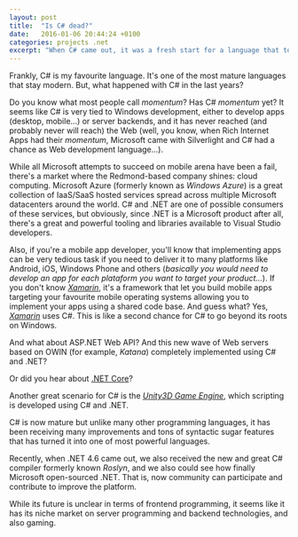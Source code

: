 ```yaml
---
layout: post
title:  "Is C# dead?"
date:   2016-01-06 20:44:24 +0100
categories: projects .net
excerpt: "When C# came out, it was a fresh start for a language that took the best of Java, C++ and it also introduced its own features. 15 years later, C# is one of most beatiful programming languages but, is has lost momentum?"
---
```


Frankly, C# is my favourite language. It's one of the most mature languages that stay modern. But, what happened with C# in the last years?

Do you know what most people call *momentum*? Has C# *momentum* yet? It seems like C# is very tied to Windows development, either to develop apps (desktop, mobile...) or server backends, and it has never reached (and probably never will reach) the Web (well, you know, when Rich Internet Apps had their *momentum*, Microsoft came with Silverlight and C# had a chance as Web development language...). 

While all Microsoft attempts to succeed on mobile arena have been a fail, there's a market where the Redmond-based company shines: cloud computing. Microsoft Azure (formerly known as *Windows Azure*) is a great collection of IaaS/SaaS hosted services spread across multiple Microsoft datacenters around the world. C# and .NET are one of possible consumers of these services, but obviously, since .NET is a Microsoft product after all, there's a great and powerful tooling and libraries available to Visual Studio developers.

Also, if you're a mobile app developer, you'll know that implementing apps can be very tedious task if you need to deliver it to many platforms like Android, iOS, Windows Phone and others (*basically you would need to develop an app for each plataform you want to target your product...*). If you don't know [*Xamarin*](http://xamarin.com/), it's a framework that let you build mobile apps targeting your favourite mobile operating systems allowing you to implement your apps using a shared code base. And guess what? Yes, [*Xamarin*](http://xamarin.com/) uses C#. This is like a second chance for C# to go beyond its roots on Windows.

And what about ASP.NET Web API? And this new wave of Web servers based on OWIN (for example, *Katana*) completely implemented using C# and .NET? 

Or did you hear about [.NET Core](https://dotnet.github.io/)? 

Another great scenario for C# is the [*Unity3D Game Engine*](https://unity3d.com/), which scripting is developed using C# and .NET.

C# is now mature but unlike many other programming languages, it has been receiving many improvements and tons of syntactic sugar features that has turned it into one of most powerful languages. 

Recently, when .NET 4.6 came out, we also received the new and great C# compiler formerly known *Roslyn*, and we also could see how finally Microsoft open-sourced .NET. That is, now community can participate and contribute to improve the platform.

While its future is unclear in terms of frontend programming, it seems like it has its niche market on server programming and backend technologies, and also gaming.
